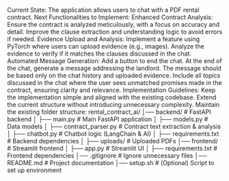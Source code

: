 Current State:
The application allows users to chat with a PDF rental contract.
Next Functionalities to Implement:
Enhanced Contract Analysis:
Ensure the contract is analyzed meticulously, with a focus on accuracy and detail.
Improve the clause extraction and understanding logic to avoid errors if needed.
Evidence Upload and Analysis:
Implement a feature using PyTorch where users can upload evidence (e.g., images).
Analyze the evidence to verify if it matches the clauses discussed in the chat.
Automated Message Generation:
Add a button to end the chat.
At the end of the chat, generate a message addressing the landlord.
The message should be based only on the chat history and uploaded evidence.
Include all topics discussed in the chat where the user sees unmatched promises made in the contract, ensuring clarity and relevance.
Implementation Guidelines:
Keep the implementation simple and aligned with the existing codebase.
Extend the current structure without introducing unnecessary complexity.
Maintain the existing folder structure:
rental_contract_ai/
│── backend/                  # FastAPI backend
│   ├── main.py               # Main FastAPI application
│   ├── models.py             # Data models
│   ├── contract_parser.py    # Contract text extraction & analysis
│   ├── chatbot.py            # Chatbot logic (LangChain & AI)
│   ├── requirements.txt      # Backend dependencies
│   ├── uploads/              # Uploaded PDFs
│── frontend/                 # Streamlit frontend
│   ├── app.py                # Streamlit UI
│   ├── requirements.txt      # Frontend dependencies
│── .gitignore                # Ignore unnecessary files
│── README.md                 # Project documentation
│── setup.sh                  # (Optional) Script to set up environment
